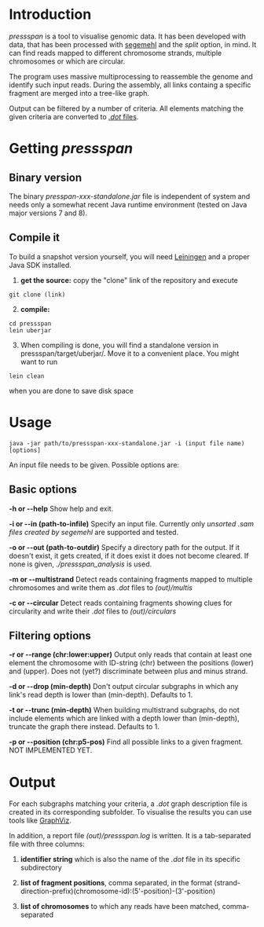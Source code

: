 # Introduction

*pressspan* is a tool to visualise genomic data.
It has been developed with data, that has been processed with
[segemehl](http://www.bioinf.uni-leipzig.de/Software/segemehl/)
and the *split* option, in mind. It can find reads mapped to different chromosome strands, multiple chromosomes or which are circular.

The program uses massive multiprocessing to reassemble the genome and identify such input reads.
During the assembly, all links containg a specific fragment are merged into a tree-like graph.

Output can be filtered by a number of criteria. All elements matching the given criteria are converted to [*.dot* files](https://en.wikipedia.org/wiki/DOT_%28graph_description_language%29).

# Getting *pressspan*

## Binary version

The binary *presspan-xxx-standalone.jar* file is independent of system and needs only a somewhat recent Java runtime environment (tested on Java major versions 7 and 8).

## Compile it

To build a snapshot version yourself, you will need [Leiningen](http://leiningen.org/) and a proper Java SDK installed.

1) **get the source:** copy the "clone" link of the repository and execute
```
git clone (link)
```

2) **compile:**
```
cd pressspan
lein uberjar
```

3) When compiling is done, you will find a standalone version in pressspan/target/uberjar/. Move it to a convenient place. You might want to run
```
lein clean
```
when you are done to save disk space

# Usage

```
java -jar path/to/pressspan-xxx-standalone.jar -i (input file name) [options]
```

An input file needs to be given. Possible options are:

## Basic options

**-h or --help** Show help and exit.

**-i or --in (path-to-infile)** Specify an input file. Currently only *unsorted .sam files created by segemehl* are supported and tested.

**-o or --out (path-to-outdir)** Specify a directory path for the output. If it doesn't exist, it gets created, if it does exist it does not become cleared. If none is given, *./pressspan_analysis* is used.

**-m or --multistrand** Detect reads containing fragments mapped to multiple chromosomes and write them as *.dot* files to *(out)/multis*

**-c or --circular** Detect reads containing fragments showing clues for circularity and write their *.dot* files to *(out)/circulars*

## Filtering options

**-r or --range (chr:lower:upper)** Output only reads that contain at least one element the chromosome with ID-string (chr) between the positions (lower) and (upper). Does not (yet?) discriminate between plus and minus strand.

**-d or --drop (min-depth)** Don't output circular subgraphs in which any link's read depth is lower than (min-depth). Defaults to 1.

**-t or --trunc (min-depth)** When building multistrand subgraphs, do not include elements which are linked with a depth lower than (min-depth), truncate the graph there instead. Defaults to 1.

**-p or --position (chr:p5-pos)** Find all possible links to a given fragment. NOT IMPLEMENTED YET.

# Output

For each subgraphs matching your criteria, a *.dot* graph description file is created in its corresponding subfolder. To visualise the results you can use tools like [GraphViz](http://www.graphviz.org).

In addition, a report file *(out)/pressspan.log* is written. It is a tab-separated file with three columns:

1) **identifier string** which is also the name of the *.dot* file in its specific subdirectory

2) **list of fragment positions**, comma separated, in the format (strand-direction-prefix)(chromosome-id):(5'-position)-(3'-position)

3) **list of chromosomes** to which any reads have been matched, comma-separated
